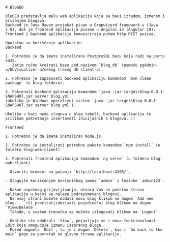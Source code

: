 	# BloGEO

	BloGEO predstavlja malu web aplikaciju koja se bavi izradom, izmenom i brisanjem blogova.
	Backend je Java Maven projekat pisan u Dropwizard framework-u (Java 1.8), dok je frontend aplikacija pisana u Angular.io (Angular 10).
	Frontend i backend aplikacija komuniciraju putem http REST poziva.

	Uputstvo za korišćenje aplikacije:
	Backend 

	1. Potrebno je da imate instaliranu PostgreSQL bazu koja radi na portu 5432. 
	   Zatim ručno kreirati bazu pod nazivom `blog_db` (pomoću pgAdmin-a/DbVisualizer-a/nekog trećeg db client-a).
	
	2. Potrebno je zapakovati backend aplikaciju komandom `mvn clean package` (u blog folderu).
	
	3. Pokrenuti backend aplikaciju komandom `java -jar target/blog-0.0.1-SNAPSHOT.jar server blog.yml`
	(ukoliko je Windows operativni sistem `java -jar target\blog-0.0.1-SNAPSHOT.jar server blog.yml`).
	
	Ukoliko u bazi nema slogova u blog tabeli, backend aplikacija će prilikom pokretanja insertovati inicijalnih 5 blogova. :)

	Frontend
	
	1. Potrebno je da imate instaliran Node.js.
	
	2. Potrebno je instalirati potrebne pakete komandom `npm install` (u folderu blog-web-client)
	
	3. Pokrenuti frontend aplikaciju komandom `ng serve` (u folderu blog-web-client)
	
	- Otvoriti browser na putanji `http://localhost:4200/`.
	
	- Ulogujte korišćenjem korisničkog imena `admin` i lozinke `admin123`.

	- Nakon uspešnog prijavljivanja, otvara Vam se početna strana aplikacije u kojoj se nalaze podrazumevani blogovi. 
	  Na ovoj strani možete dodati novi blog klikom na dugme `Add new blog...` ili pročitati/obrisati pojedinačni blog klikom na dugme `View/Delete`.
	  Takođe, u svakom trenutku se možete izlogovati klikom na `Logout`.

	- Ukoliko ste odabrali `View`, pojavljuje se i nova funkcionalnost Edit koja omogućuje izmenu izabranog bloga. 
	  Pored dugmeta `Edit`, tu je i dugme `Delete`, kao i `Go back to the main` page za povratak na glavnu stranu aplikacije.
